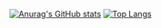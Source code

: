 [![Anurag's GitHub stats](https://github-readme-stats.vercel.app/api?username=azupero&show_icons=true&theme=dark)](https://github.com/anuraghazra/github-readme-stats)
[![Top Langs](https://github-readme-stats.vercel.app/api/top-langs/?username=azupero)](https://github.com/anuraghazra/github-readme-stats)
